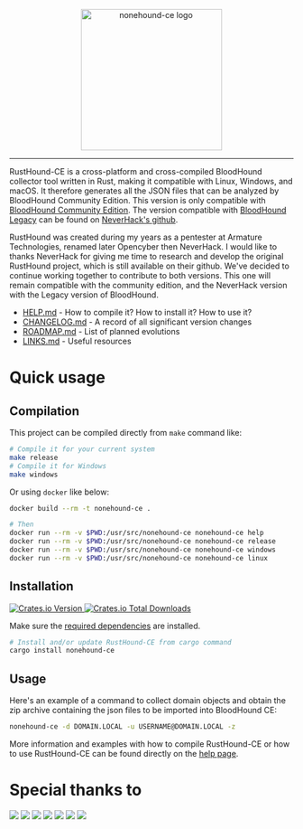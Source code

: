 <p align="center">
    <picture>
        <source media="(prefers-color-scheme: dark)" srcset="https://github.com/g0h4n/RustHound-CE/raw/main/img/rusthoundce-transparent-dark-theme.png">
        <source media="(prefers-color-scheme: light)" srcset="https://github.com/g0h4n/RustHound-CE/raw/main/img/rusthoundce-transparent-light-theme.png">
        <img src="https://github.com/g0h4n/RustHound-CE/raw/main/img/rusthoundce-transparent-dark-theme.png" alt="nonehound-ce logo" width='250' />
    </picture>
</p>

<hr />

RustHound-CE is a cross-platform and cross-compiled BloodHound collector tool written in Rust, making it compatible with Linux, Windows, and macOS. It therefore generates all the JSON files that can be analyzed by BloodHound Community Edition. This version is only compatible with [BloodHound Community Edition](https://github.com/SpecterOps/BloodHound). The version compatible with [BloodHound Legacy](https://github.com/BloodHoundAD/BloodHound) can be found on [NeverHack's github](https://github.com/NH-RED-TEAM/RustHound).

RustHound was created during my years as a pentester at Armature Technologies, renamed later Opencyber then NeverHack. I would like to thanks NeverHack for giving me time to research and develop the original RustHound project, which is still available on their github. We've decided to continue working together to contribute to both versions. This one will remain compatible with the community edition, and the NeverHack version with the Legacy version of BloodHound.

- [HELP.md](HELP.md) - How to compile it? How to install it? How to use it?
- [CHANGELOG.md](CHANGELOG.md) - A record of all significant version changes
- [ROADMAP.md](ROADMAP.md) - List of planned evolutions
- [LINKS.md](LINKS.md) - Useful resources

# Quick usage

## Compilation

This project can be compiled directly from `make` command like:

```bash
# Compile it for your current system
make release
# Compile it for Windows
make windows
```

Or using `docker` like below:

```bash
docker build --rm -t nonehound-ce .

# Then
docker run --rm -v $PWD:/usr/src/nonehound-ce nonehound-ce help
docker run --rm -v $PWD:/usr/src/nonehound-ce nonehound-ce release
docker run --rm -v $PWD:/usr/src/nonehound-ce nonehound-ce windows
docker run --rm -v $PWD:/usr/src/nonehound-ce nonehound-ce linux
```

## Installation

<a href="https://crates.io/crates/nonehound-ce"><img alt="Crates.io Version" src="https://img.shields.io/crates/v/nonehound-ce"> <img alt="Crates.io Total Downloads" src="https://img.shields.io/crates/d/nonehound-ce?color=f74c00"></a>

Make sure the [required dependencies](https://github.com/g0h4n/RustHound-CE/blob/main/HELP.md#required-dependencies) are installed.

```bash
# Install and/or update RustHound-CE from cargo command
cargo install nonehound-ce
```

## Usage

Here's an example of a command to collect domain objects and obtain the zip archive containing the json files to be imported into BloodHound CE:

```bash
nonehound-ce -d DOMAIN.LOCAL -u USERNAME@DOMAIN.LOCAL -z
```

More information and examples with how to compile RustHound-CE or how to use RustHound-CE can be found directly on the [help page](HELP.md).

# Special thanks to 

[![](https://github.com/NH-RED-TEAM.png?size=50)](https://github.com/NH-RED-TEAM)
[![](https://github.com/f3rn0s.png?size=50)](https://github.com/f3rn0s)
[![](https://github.com/barney0.png?size=50)](https://github.com/barney0)
[![](https://github.com/Mayfly277.png?size=50)](https://github.com/Mayfly277)
[![](https://github.com/spyr0-sec.png?size=50)](https://github.com/spyr0-sec)
[![](https://github.com/z-jxy.png?size=50)](https://github.com/z-jxy)
[![](https://github.com/0xdf223.png?size=50)](https://github.com/0xdf223)